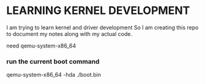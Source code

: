<h1>LEARNING KERNEL DEVELOPMENT</h1>

I am trying to learn kernel and driver development
So I am creating this repo to document my notes along with my actual code. 

need qemu-system-x86_64

<h3>run the current boot command</h3>
qemu-system-x86_64 -hda ./boot.bin
